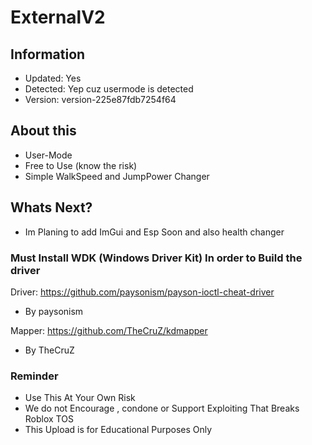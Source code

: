 # ExternalV2

## Information
- Updated: Yes
- Detected: Yep cuz usermode is detected
- Version: version-225e87fdb7254f64

## About this
- User-Mode
- Free to Use (know the risk)
- Simple WalkSpeed and JumpPower Changer

## Whats Next?
- Im Planing to add ImGui and Esp Soon and also health changer

### Must Install WDK (Windows Driver Kit) In order to Build the driver

Driver: https://github.com/paysonism/payson-ioctl-cheat-driver
- By paysonism

Mapper: https://github.com/TheCruZ/kdmapper
- By TheCruZ

### Reminder
- Use This At Your Own Risk
- We do not Encourage , condone or Support Exploiting That Breaks Roblox TOS
- This Upload is for Educational Purposes Only

